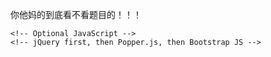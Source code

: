 你他妈的到底看不看题目的！！！

````
<!-- Optional JavaScript -->
<!-- jQuery first, then Popper.js, then Bootstrap JS -->
````
